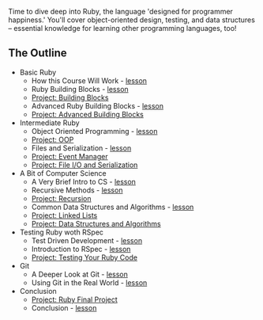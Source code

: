 Time to dive deep into Ruby, the language 'designed for programmer happiness.' You'll cover object-oriented design, testing, and data structures – essential knowledge for learning other programming languages, too!

## The Outline

- Basic Ruby
  - How this Course Will Work - [lesson](basic_ruby/lesson_how_this_course_will_work.md)
  - Ruby Building Blocks - [lesson](basic_ruby/lesson_building_blocks.md)
  - [Project: Building Blocks](basic_ruby/lesson_how_this_course_will_work.md)
  - Advanced Ruby Building Blocks - [lesson](basic_ruby/project_advanced_building_blocks.md)
  - [Project: Advanced Building Blocks](basic_ruby/lesson_how_this_course_will_work.md)
- Intermediate Ruby
  - Object Oriented Programming - [lesson](intermediate_ruby/lesson_oop.md)
  - [Project: OOP](intermediate_ruby/project_oop.md)
  - Files and Serialization - [lesson](intermediate_ruby/lesson_serialization.md)
  - [Project: Event Manager](intermediate_ruby/project_event_manager.md)
  - [Project: File I/O and Serialization](intermediate_ruby/project_file_io.md)
- A Bit of Computer Science
  - A Very Brief Intro to CS - [lesson](computer_science/lesson_a_very_brief_intro_to_cs.md)
  - Recursive Methods - [lesson](computer_science/lesson_recursion.md)
  - [Project: Recursion](computer_science/project_recursion.md)
  - Common Data Structures and Algorithms - [lesson](computer_science/lesson_common_data_structures_algorithms.md)
  - [Project: Linked Lists](computer_science/project_linked_lists.md)
  - [Project: Data Structures and Algorithms](computer_science/project_data_structures_algorithms.md)
- Testing Ruby woth RSpec
  - Test Driven Development - [lesson](testing_with_rspec/test_driven_development.md)
  - Introduction to RSpec - [lesson](testing_with_rspec/introduction_to_rspec.md)
  - [Project: Testing Your Ruby Code](testing_with_rspec/project_testing_your_ruby_code.md)
- Git
  -  A Deeper Look at Git - [lesson](git/lesson_a_deeper_look_at_git.md)
  - Using Git in the Real World - [lesson](git/lesson_using_git_in_the_real_world.md)
- Conclusion
  - [Project: Ruby Final Project](conslusion/project_ruby_final.md)
  - Conclusion - [lesson](conclusion/lesson_using_git_in_the_real_world.md)


